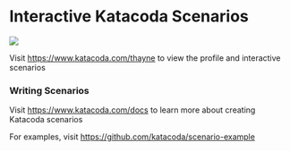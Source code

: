 # Interactive Katacoda Scenarios

[![](http://shields.katacoda.com/katacoda/thayne/count.svg)](https://www.katacoda.com/thayne "Get your profile on Katacoda.com")

Visit https://www.katacoda.com/thayne to view the profile and interactive scenarios

### Writing Scenarios
Visit https://www.katacoda.com/docs to learn more about creating Katacoda scenarios

For examples, visit https://github.com/katacoda/scenario-example
